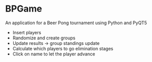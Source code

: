 # BPGame
An application for a Beer Pong tournament using Python and PyQT5
- Insert players
- Randomize and create groups
- Update results -> group standings update
- Calculate which players to go elimination stages
- Click on name to let the player advance
